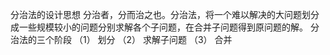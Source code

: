 分治法的设计思想
分治者，分而治之也。分治法，将一个难以解决的大问题划分成一些规模较小的问题分别求解各个子问题，在合并子问题得到原问题的解。
分治法的三个阶段
（1） 划分
（2） 求解子问题
（3） 合并
